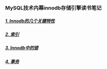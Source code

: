 ### MySQL技术内幕innodb存储引擎读书笔记

##### [1. Innodb的几个关键特性](/innodb/1)
##### [2. 索引](/innodb/2)
##### [3. Innodb中的锁](/innodb/3)
##### [4. 事务](/innodb/4)